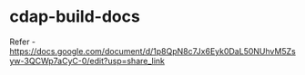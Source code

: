# cdap-build-docs
Refer - https://docs.google.com/document/d/1p8QpN8c7Jx6Eyk0DaL50NUhvM5Zsyw-3QCWp7aCyC-0/edit?usp=share_link
